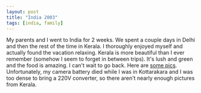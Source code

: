 ```yaml
---
layout: post
title: "India 2003"
tags: [india, family]
---
```


My parents and I went to India for 2 weeks. We spent a couple days in Delhi and then the rest of the time in Kerala. I thoroughly enjoyed myself and actually found the vacation relaxing. Kerala is more beautiful than I ever remember (somehow I seem to forget in between trips). It's lush and green and the food is amazing. I can't wait to go back. Here are [some pics](http://kurup.org/photo/album?album_id=5323). Unfortunately, my camera battery died while I was in Kottarakara and I was too dense to bring a 220V converter, so there aren't nearly enough pictures from Kerala.
